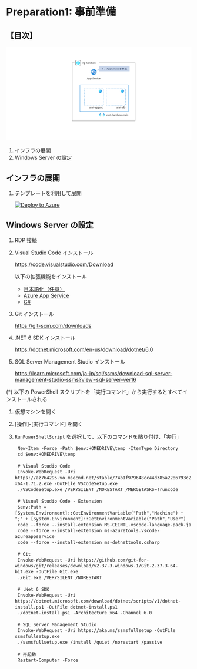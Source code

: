 # Preparation1: 事前準備

## 【目次】

![](images/ex01-0000-appsvc.png)


1. インフラの展開
1. Windows Server の設定


## インフラの展開

1. テンプレートを利用して展開

    [![Deploy to Azure](https://aka.ms/deploytoazurebutton)](https://portal.azure.com/#create/Microsoft.Template/uri/https%3A%2F%2Fraw.githubusercontent.com%2Fakinaritsugo%2Fhandson-azurestudy-04-paas%2Ffeature%2Fex01%2Finfra%2Ftemplate.json)



## Windows Server の設定

1. RDP 接続

1. Visual Studio Code インストール

    https://code.visualstudio.com/Download

    以下の拡張機能をインストール

    * [日本語化（任意）](https://marketplace.visualstudio.com/items?itemName=MS-CEINTL.vscode-language-pack-ja)
    * [Azure App Service](https://marketplace.visualstudio.com/items?itemName=ms-azuretools.vscode-azureappservice)
    * [C#](https://marketplace.visualstudio.com/items?itemName=ms-dotnettools.csharp)

1. Git インストール

    https://git-scm.com/downloads

1. .NET 6 SDK インストール

    https://dotnet.microsoft.com/en-us/download/dotnet/6.0

1. SQL Server Management Studio インストール

    https://learn.microsoft.com/ja-jp/sql/ssms/download-sql-server-management-studio-ssms?view=sql-server-ver16


(*) 以下の PowerShell スクリプトを「実行コマンド」から実行するとすべてインストールされる

1. 仮想マシンを開く
1. [操作]-[実行コマンド] を開く
1. `RunPowerShellScript` を選択して、以下のコマンドを貼り付け、「実行」

        New-Item -Force -Path $env:HOMEDRIVE\temp -ItemType Directory
        cd $env:HOMEDRIVE\temp

        # Visual Studio Code
        Invoke-WebRequest -Uri https://az764295.vo.msecnd.net/stable/74b1f979648cc44d385a2286793c226e611f59e7/VSCodeSetup-x64-1.71.2.exe -OutFile VSCodeSetup.exe
        ./VSCodeSetup.exe /VERYSILENT /NORESTART /MERGETASKS=!runcode

        # Visual Studio Code - Extension
        $env:Path = [System.Environment]::GetEnvironmentVariable("Path","Machine") + ";" + [System.Environment]::GetEnvironmentVariable("Path","User")
        code --force --install-extension MS-CEINTL.vscode-language-pack-ja
        code --force --install-extension ms-azuretools.vscode-azureappservice
        code --force --install-extension ms-dotnettools.csharp

        # Git
        Invoke-WebRequest -Uri https://github.com/git-for-windows/git/releases/download/v2.37.3.windows.1/Git-2.37.3-64-bit.exe -OutFile Git.exe
        ./Git.exe /VERYSILENT /NORESTART

        # .Net 6 SDK
        Invoke-WebRequest -Uri https://dotnet.microsoft.com/download/dotnet/scripts/v1/dotnet-install.ps1 -OutFile dotnet-install.ps1
        ./dotnet-install.ps1 -Architecture x64 -Channel 6.0

        # SQL Server Management Studio
        Invoke-WebRequest -Uri https://aka.ms/ssmsfullsetup -OutFile ssmsfullsetup.exe
        ./ssmsfullsetup.exe /install /quiet /norestart /passive

        # 再起動
        Restart-Computer -Force
